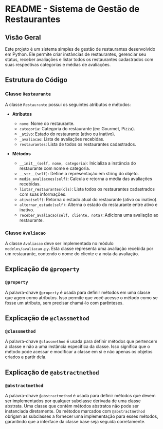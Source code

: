 # README - Sistema de Gestão de Restaurantes

## Visão Geral

Este projeto é um sistema simples de gestão de restaurantes desenvolvido em Python. Ele permite criar instâncias de restaurantes, gerenciar seu status, receber avaliações e listar todos os restaurantes cadastrados com suas respectivas categorias e médias de avaliações.

## Estrutura do Código

### Classe `Restaurante`

A classe `Restaurante` possui os seguintes atributos e métodos:

- **Atributos**
  - `nome`: Nome do restaurante.
  - `categoria`: Categoria do restaurante (ex: Gourmet, Pizza).
  - `_ativo`: Estado do restaurante (ativo ou inativo).
  - `_avaliacao`: Lista de avaliações recebidas.
  - `restaurantes`: Lista de todos os restaurantes cadastrados.

- **Métodos**
  - `__init__(self, nome, categoria)`: Inicializa a instância do restaurante com nome e categoria.
  - `__str__(self)`: Define a representação em string do objeto.
  - `media_avaliacoes(self)`: Calcula e retorna a média das avaliações recebidas.
  - `listar_restaurantes(cls)`: Lista todos os restaurantes cadastrados com suas informações.
  - `ativo(self)`: Retorna o estado atual do restaurante (ativo ou inativo).
  - `alternar_estado(self)`: Alterna o estado do restaurante entre ativo e inativo.
  - `receber_avaliacao(self, cliente, nota)`: Adiciona uma avaliação ao restaurante.

### Classe `Avaliacao`

A classe `Avaliacao` deve ser implementada no módulo `modelos/avaliacao.py`. Esta classe representa uma avaliação recebida por um restaurante, contendo o nome do cliente e a nota da avaliação.




## Explicação de `@property` 

### `@property`

A palavra-chave `@property` é usada para definir métodos em uma classe que agem como atributos. Isso permite que você acesse o método como se fosse um atributo, sem precisar chamá-lo com parênteses.


## Explicação de `@classmethod`

### `@classmethod`

A palavra-chave `@classmethod` é usada para definir métodos que pertencem à classe e não a uma instância específica da classe. Isso significa que o método pode acessar e modificar a classe em si e não apenas os objetos criados a partir dela.

## Explicação de `@abstractmethod`

### `@abstractmethod`

A palavra-chave `@abstractmethod` é usada para definir métodos que devem ser implementados por qualquer subclasse derivada de uma classe abstrata. Uma classe que contém métodos abstratos não pode ser instanciada diretamente. Os métodos marcados com `@abstractmethod` obrigam as subclasses a fornecer uma implementação para esses métodos, garantindo que a interface da classe base seja seguida corretamente.


